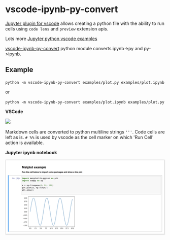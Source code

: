 # vscode-ipynb-py-convert

[Jupyter plugin for vscode](https://marketplace.visualstudio.com/items?itemName=donjayamanne.jupyter) allows creating a python file with the ability to run cells using `code lens` and `preview` extension apis.

Lots more [Jupyter python vscode examples](https://github.com/DonJayamanne/pythonVSCode/wiki/Jupyter-Examples)

[vscode-ipynb-py-convert](https://pypi.python.org/pypi/vscode-ipynb-py-convert) python module converts ipynb->py and py->ipynb.

## Example

`python -m vscode-ipynb-py-convert examples/plot.py examples/plot.ipynb`

or

`python -m vscode-ipynb-py-convert examples/plot.ipynb examples/plot.py`


**VSCode**

![](examples/vscode.png)

Markdown cells are converted to python multiline strings `'''`. Code cells are left as is. `# %%` is used by vscode as the cell marker on which 'Run Cell' action is available.


**Jupyter ipynb notebook**

![](examples/jupyter.png)
